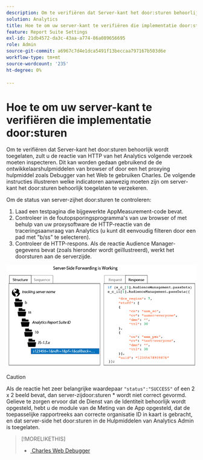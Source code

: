 ```yaml
---
description: Om te verifiëren dat Server-kant het door:sturen behoorlijk wordt toegelaten, zult u de reactie van HTTP van het Analytics volgende verzoek moeten inspecteren. Deze instructies illustreren welke indicatoren aanwezig moeten zijn om server-kant het door:sturen behoorlijk toegelaten te verzekeren.
solution: Analytics
title: Hoe te om uw server-kant te verifiëren die implementatie door:sturen
feature: Report Suite Settings
exl-id: 21db4572-da3c-43aa-a774-86a089656695
role: Admin
source-git-commit: a6967c7d4e1dca5491f13beccaa797167b503d6e
workflow-type: tm+mt
source-wordcount: '235'
ht-degree: 0%

---
```


# Hoe te om uw server-kant te verifiëren die implementatie door:sturen

Om te verifiëren dat Server-kant het door:sturen behoorlijk wordt toegelaten, zult u de reactie van HTTP van het Analytics volgende verzoek moeten inspecteren. Dit kan worden gedaan gebruikend de de ontwikkelaarshulpmiddelen van browser of door een het proxying hulpmiddel zoals Debugger van het Web te gebruiken Charles. De volgende instructies illustreren welke indicatoren aanwezig moeten zijn om server-kant het door:sturen behoorlijk toegelaten te verzekeren.

Om de status van server-zijhet door:sturen te controleren:

1. Laad een testpagina die bijgewerkte AppMeasurement-code bevat.
1. Controleer in de foutopsporingsprogramma&#39;s van uw browser of met behulp van uw proxysoftware de HTTP-reactie van de traceringsaanvraag van Analytics (u kunt dit eenvoudig filteren door een pad met &quot;b/ss&quot; te selecteren).
1. Controleer de HTTP-respons. Als de reactie Audience Manager-gegevens bevat (zoals hieronder wordt geïllustreerd), werkt het doorsturen aan de serverzijde.

![](/help/admin/tools/manage-rs/edit-settings/general/c-server-side-forwarding/assets/ssf-succeed.png)

>[!CAUTION]
>
>Als de reactie het zeer belangrijke waardepaar `"status":"SUCCESS"` of een 2 x 2 beeld bevat, dan server-zijdoor:sturen * wordt niet correct gevormd. Gelieve te zorgen ervoor dat de Dienst van de Identiteit behoorlijk wordt opgesteld, hebt u de module van de Meting van de App opgesteld, dat de toepasselijke rapportreeks aan correcte organisatie ID in kaart is gebracht, en dat server-side het door:sturen in de Hulpmiddelen van Analytics Admin is toegelaten.

>[!MORELIKETHIS]
>
>* [&#x200B; Charles Web Debugger &#x200B;](https://www.charlesproxy.com/)
